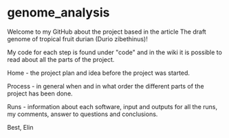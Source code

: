 # genome_analysis

Welcome to my GitHub about the project based in the article The draft genome of tropical fruit durian (Durio zibethinus)!

My code for each step is found under "code" and in the wiki it is possible to read about all the parts of the project.

Home - the project plan and idea before the project was started. 

Process - in general when and in what order the different parts of the project has been done. 

Runs - information about each software, input and outputs for all the runs, my comments, answer to questions and conclusions. 

Best, 
Elin  
